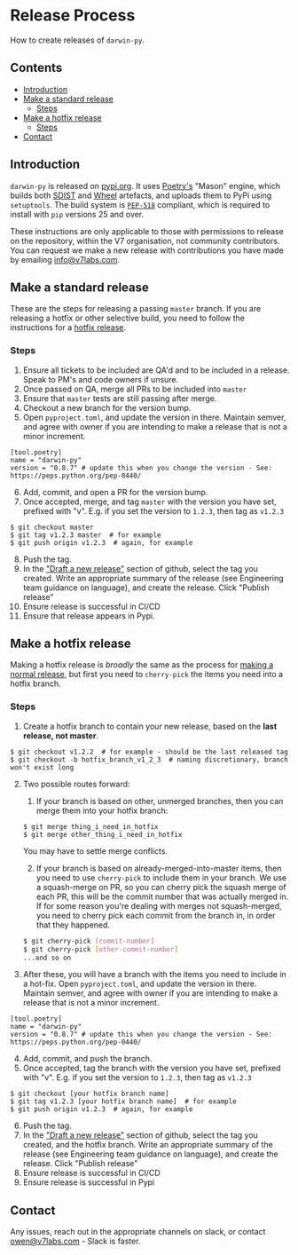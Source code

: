 # Release Process <!-- omit in toc -->

How to create releases of `darwin-py`.

## Contents <!-- omit in toc -->

- [Introduction](#introduction)
- [Make a standard release](#make-a-standard-release)
  - [Steps](#steps)
- [Make a hotfix release](#make-a-hotfix-release)
  - [Steps](#steps-1)
- [Contact](#contact)


## Introduction

`darwin-py` is released on [pypi.org](https://pypi.org/project/darwin-py/).  It uses [Poetry's]([https://poetry-python](https://python-poetry.org/)) "Mason" engine, which builds both [SDIST](https://docs.python.org/3/distutils/sourcedist.html) and [Wheel](https://pythonwheels.com/) artefacts, and uploads them to PyPi using `setuptools`.  The build system is [`PEP-518`](https://peps.python.org/pep-0518/) compliant, which is required to install with `pip` versions 25 and over.

These instructions are only applicable to those with permissions to release on the repository, within the V7 organisation, not community contributors.  You can request we make a new release with contributions you have made by emailing [info@v7labs.com](mailto:info@v7labs.com).

## Make a standard release

These are the steps for releasing a passing `master` branch.  If you are releasing a hotfix or other selective build, you need to follow the instructions for a [hotfix release](#make-a-hotfix-release).

### Steps

1. Ensure all tickets to be included are QA'd and to be included in a release.  Speak to PM's and code owners if unsure.
2. Once passed on QA, merge all PRs to be included into `master`
3. Ensure that `master` tests are still passing after merge.
4. Checkout a new branch for the version bump.
5. Open `pyproject.toml`, and update the version in there.  Maintain semver, and agree with owner if you are intending to make a release that is not a minor increment.
```
[tool.poetry]
name = "darwin-py"
version = "0.8.7" # update this when you change the version - See: https://peps.python.org/pep-0440/
```
6. Add, commit, and open a PR for the version bump.  
7. Once accepted, merge, and tag `master` with the version you have set, prefixed with "v".  E.g. if you set the version to `1.2.3`, then tag as `v1.2.3`
```shell
$ git checkout master
$ git tag v1.2.3 master  # for example
$ git push origin v1.2.3  # again, for example
```
8. Push the tag.
9.  In the ["Draft a new release"](https://github.com/v7labs/darwin-py/releases/new) section of github, select the tag you created.  Write an appropriate summary of the release (see Engineering team guidance on language), and create the release.  Click "Publish release"
10. Ensure release is successful in CI/CD
11. Ensure that release appears in Pypi.

## Make a hotfix release

Making a hotfix release is _broadly_ the same as the process for [making a normal release](#make-a-standard-release), but first you need to `cherry-pick` the items you need into a hotfix branch.

### Steps

1. Create a hotfix branch to contain your new release, based on the **last release, not master**.
```shell
$ git checkout v1.2.2  # for example - should be the last released tag
$ git checkout -b hotfix_branch_v1_2_3  # naming discretionary, branch won't exist long 
```
2. Two possible routes forward:
   1. If your branch is based on other, unmerged branches, then you can merge them into your hotfix branch:
    ```shell
    $ git merge thing_i_need_in_hotfix
    $ git merge other_thing_i_need_in_hotfix
    ```

    You may have to settle merge conflicts.

   2. If your branch is based on already-merged-into-master items, then you need to use `cherry-pick` to include them in your branch.  We use a squash-merge on PR, so you can cherry pick the squash merge of each PR, this will be the commit number that was actually merged in.  If for some reason you're dealing with merges not squash-merged, you need to cherry pick each commit from the branch in, in order that they happened.
   ```sh
   $ git cherry-pick [commit-number]
   $ git cherry-pick [other-commit-number]
   ...and so on
   ```
3. After these, you will have a branch with the items you need to include in a hot-fix.  Open `pyproject.toml`, and update the version in there.  Maintain semver, and agree with owner if you are intending to make a release that is not a minor increment.
```
[tool.poetry]
name = "darwin-py"
version = "0.8.7" # update this when you change the version - See: https://peps.python.org/pep-0440/
```
4. Add, commit, and push the branch. 
5. Once accepted, tag the branch with the version you have set, prefixed with "v".  E.g. if you set the version to `1.2.3`, then tag as `v1.2.3`
```shell
$ git checkout [your hotfix branch name]
$ git tag v1.2.3 [your hotfix branch name]  # for example
$ git push origin v1.2.3  # again, for example
```
6. Push the tag.
7.  In the ["Draft a new release"](https://github.com/v7labs/darwin-py/releases/new) section of github, select the tag you created, and the hotfix branch.  Write an appropriate summary of the release (see Engineering team guidance on language), and create the release.  Click "Publish release"
8.  Ensure release is successful in CI/CD
9.  Ensure release is successful in Pypi

## Contact

Any issues, reach out in the appropriate channels on slack, or contact owen@v7labs.com - Slack is faster.